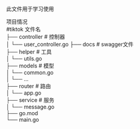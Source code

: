 此文件用于学习使用

项目情况   
#tiktok  文件名    
├── controller                   # 控制器  
│   └── user_controller.go 
├── docs                     # swagger文件  
├── helper                   # 工具  
│   └── utils.go             
├── models                   # 模型  
│   └── common.go     
│   └── ...   
├── router                   # 路由    
│   └── app.go   
├── service                  # 服务    
│   └── message.go    
├── go.mod   
└── main.go   
